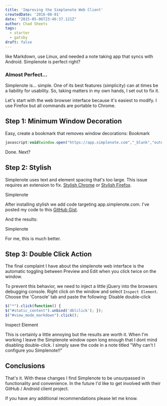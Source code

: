 ```yaml
---
title: 'Improving the Simplenote Web Client'
createdDate: '2016-08-01'
date: "2015-05-06T23:46:37.121Z"
author: Chad Sheets
tags:
  - starter
  - gatsby
draft: false
---
```


 like Markdown, use Linux, and needed a note taking app that syncs with Android. Simplenote is perfect right?

### Almost Perfect...

Simplenote is... simple. One of its best features (simplicity) can at times be a liability for usability. So, taking matters in my own hands, I set out to fix it.

Let's start with the web browser interface because it's easiest to modify. I use Firefox but all commands are portable to Chrome.

## Step 1: Minimum Window Decoration

Easy, create a bookmark that removes window decorations:
Bookmark

```javascript
javascript:void(window.open("https://app.simplenote.com","_blank","outerWidth=958,outerHeight=567,top=500,left=600,menubar=no,toolbar=no,location=no,personalbar=no,status=no,resizable"))
```

Done. Next?

## Step 2: Stylish

Simplenote uses text and element spacing that's too large. This issue requires an extension to fix.
[Stylish Chrome](https://chrome.google.com/webstore/detail/stylish/fjnbnpbmkenffdnngjfgmeleoegfcffe?hl=en#) or
[Stylish Firefox](https://addons.mozilla.org/en-US/firefox/addon/stylish/#).

Simplenote

After installing stylish we add code targeting app.simplenote.com. I've posted my code to this [GitHub Gist](https://gist.github.com/cjsheets/aad4456946f165b27fbbe1dc01e95e7d).

And the results:

Simplenote

For me, this is much better.

## Step 3: Double Click Action

The final complaint I have about the simplenote web interface is the automatic toggling between Preview and Edit when you click twice on the window.

To prevent this behavior, we need to inject a little jQuery into the browsers debugging console. Right click on the window and select `Inspect Element`. Choose the 'Console' tab and paste the following:
Disable double-click

```javascript
$("*").click(function() {  
$("#static_content").unbind('dblclick'); }); 
$("#view_mode_markdown").click();
```

Inspect Element

This is certainly a little annoying but the results are worth it. When I'm working I leave the Simplenote window open long enough that I dont mind disabling double-click. I simply save the code in a note titled "Why can't I configure you Simplenote!!"

## Conclusions

That's it. With these changes I find Simplenote to be unsurpassed in functionality and convenience. In the future I'd like to get involved with their GitHub / Android client project.

If you have any additional recommendations please let me know.
